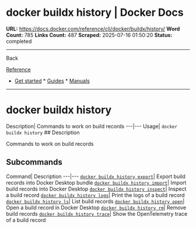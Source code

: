 # docker buildx history | Docker Docs

**URL:** https://docs.docker.com/reference/cli/docker/buildx/history/
**Word Count:** 785
**Links Count:** 487
**Scraped:** 2025-07-16 01:50:20
**Status:** completed

---

Back

[Reference](https://docs.docker.com/reference/)

  * [Get started](https://docs.docker.com/get-started/)   * [Guides](https://docs.docker.com/guides/)   * [Manuals](https://docs.docker.com/manuals/)

* * *

# docker buildx history

Description| Commands to work on build records   ---|---   Usage| `docker buildx history`      ## Description

Commands to work on build records

## Subcommands

Command| Description   ---|---   [`docker buildx history export`](https://docs.docker.com/reference/cli/docker/buildx/history/export/)| Export build records into Docker Desktop bundle   [`docker buildx history import`](https://docs.docker.com/reference/cli/docker/buildx/history/import/)| Import build records into Docker Desktop   [`docker buildx history inspect`](https://docs.docker.com/reference/cli/docker/buildx/history/inspect/)| Inspect a build record   [`docker buildx history logs`](https://docs.docker.com/reference/cli/docker/buildx/history/logs/)| Print the logs of a build record   [`docker buildx history ls`](https://docs.docker.com/reference/cli/docker/buildx/history/ls/)| List build records   [`docker buildx history open`](https://docs.docker.com/reference/cli/docker/buildx/history/open/)| Open a build record in Docker Desktop   [`docker buildx history rm`](https://docs.docker.com/reference/cli/docker/buildx/history/rm/)| Remove build records   [`docker buildx history trace`](https://docs.docker.com/reference/cli/docker/buildx/history/trace/)| Show the OpenTelemetry trace of a build record